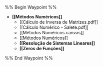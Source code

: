 %% Begin Waypoint %%
- **[[Métodos Numéricos]]**
	- [[Cálculo de Inversa de Matrizes.pdf]]
	- [[Cálculo Numérico - Salete.pdf]]
	- [[Métodos Numéricos.canvas]]
	- [[Métodos Numéricos]]
	- **[[Resolução de Sistemas Lineares]]**
	- **[[Zeros de Funções]]**

%% End Waypoint %%
